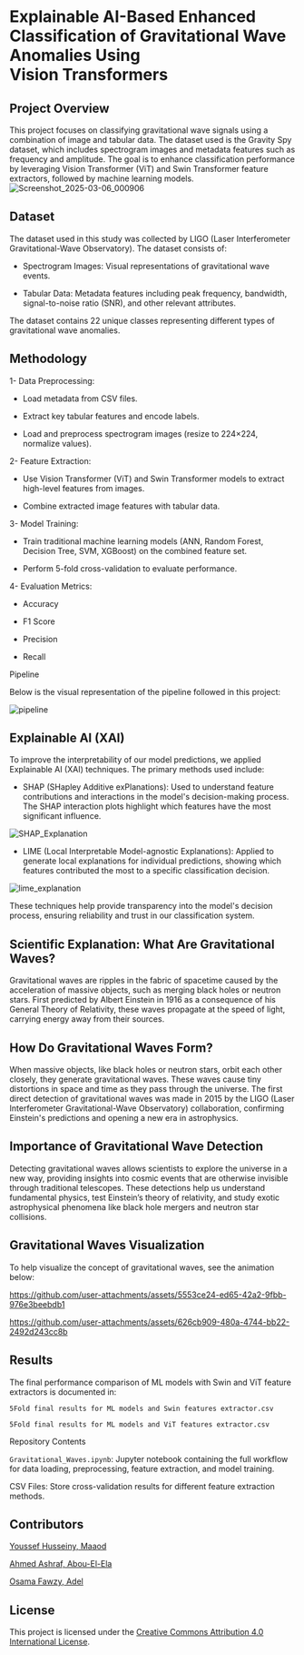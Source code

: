 # Explainable AI-Based Enhanced Classification of Gravitational Wave Anomalies Using Vision Transformers
## Project Overview

This project focuses on classifying gravitational wave signals using a combination of image and tabular data. The dataset used is the Gravity Spy dataset, which includes spectrogram images and metadata features such as frequency and amplitude. The goal is to enhance classification performance by leveraging Vision Transformer (ViT) and Swin Transformer feature extractors, followed by machine learning models.
![Screenshot_2025-03-06_000906](https://github.com/user-attachments/assets/d2f6028e-08dd-4f93-b3d5-22b0ff2135af)

## Dataset

The dataset used in this study was collected by LIGO (Laser Interferometer Gravitational-Wave Observatory).
The dataset consists of:

- Spectrogram Images: Visual representations of gravitational wave events.

- Tabular Data: Metadata features including peak frequency, bandwidth, signal-to-noise ratio (SNR), and other relevant attributes.

 The dataset contains 22 unique classes representing different types of gravitational wave anomalies.
## Methodology

1- Data Preprocessing:

- Load metadata from CSV files.

- Extract key tabular features and encode labels.

- Load and preprocess spectrogram images (resize to 224×224, normalize values).

2- Feature Extraction:

- Use Vision Transformer (ViT) and Swin Transformer models to extract high-level features from images.

- Combine extracted image features with tabular data.

3- Model Training:

- Train traditional machine learning models (ANN, Random Forest, Decision Tree, SVM, XGBoost) on the combined feature set.

- Perform 5-fold cross-validation to evaluate performance.

4- Evaluation Metrics:
- Accuracy

- F1 Score

- Precision

- Recall

Pipeline

Below is the visual representation of the pipeline followed in this project:

![pipeline](https://github.com/user-attachments/assets/1ba4bacf-36da-4182-af08-537370ebd661)


## Explainable AI (XAI)

To improve the interpretability of our model predictions, we applied Explainable AI (XAI) techniques. The primary methods used include:

- SHAP (SHapley Additive exPlanations): Used to understand feature contributions and interactions in the model's decision-making process. The SHAP interaction plots highlight which features have the most significant influence.

![SHAP_Explanation](https://github.com/user-attachments/assets/23f92a13-07e6-4870-8758-0e4aac8093c5)


- LIME (Local Interpretable Model-agnostic Explanations): Applied to generate local explanations for individual predictions, showing which features contributed the most to a specific classification decision.

![lime_explanation](https://github.com/user-attachments/assets/d5c77699-242c-413f-a4ad-b8445adba772)


These techniques help provide transparency into the model's decision process, ensuring reliability and trust in our classification system.

## Scientific Explanation: What Are Gravitational Waves?

Gravitational waves are ripples in the fabric of spacetime caused by the acceleration of massive objects, such as merging black holes or neutron stars. First predicted by Albert Einstein in 1916 as a consequence of his General Theory of Relativity, these waves propagate at the speed of light, carrying energy away from their sources.

## How Do Gravitational Waves Form?

When massive objects, like black holes or neutron stars, orbit each other closely, they generate gravitational waves. These waves cause tiny distortions in space and time as they pass through the universe. The first direct detection of gravitational waves was made in 2015 by the LIGO (Laser Interferometer Gravitational-Wave Observatory) collaboration, confirming Einstein's predictions and opening a new era in astrophysics.

## Importance of Gravitational Wave Detection

Detecting gravitational waves allows scientists to explore the universe in a new way, providing insights into cosmic events that are otherwise invisible through traditional telescopes. These detections help us understand fundamental physics, test Einstein’s theory of relativity, and study exotic astrophysical phenomena like black hole mergers and neutron star collisions.

## Gravitational Waves Visualization

To help visualize the concept of gravitational waves, see the animation below:

https://github.com/user-attachments/assets/5553ce24-ed65-42a2-9fbb-976e3beebdb1

https://github.com/user-attachments/assets/626cb909-480a-4744-bb22-2492d243cc8b

## Results

The final performance comparison of ML models with Swin and ViT feature extractors is documented in:

`5Fold final results for ML models and Swin features extractor.csv`

`5Fold final results for ML models and ViT features extractor.csv`

Repository Contents

`Gravitational_Waves.ipynb`: Jupyter notebook containing the full workflow for data loading, preprocessing, feature extraction, and model training.

CSV Files: Store cross-validation results for different feature extraction methods.

## Contributors

[Youssef Husseiny, Maaod](https://github.com/yuseiff)

[Ahmed Ashraf, Abou-El-Ela](https://github.com/Ashraf1625)

[Osama Fawzy, Adel](https://github.com/OsamaElswesy)

## License

This project is licensed under the [Creative Commons Attribution 4.0 International License](https://creativecommons.org/licenses/by/4.0/).


